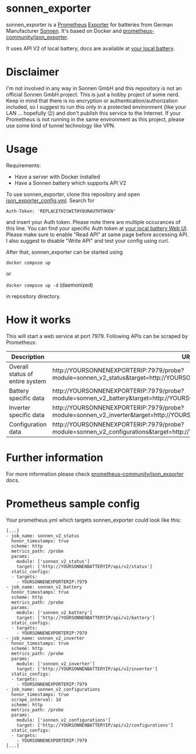 # sonnen_exporter

sonnen_exporter is a [Prometheus](https://prometheus.io/) [Exporter](https://prometheus.io/docs/instrumenting/exporters/) for batteries from German Manufacturer [Sonnen](https://sonnen.de). It's based on Docker and [prometheus-community/json_exporter](https://github.com/prometheus-community/json_exporter).

It uses API V2 of local battery, docs are available at [your local battery](http://YOURBATTERYIP/api/doc.html).

# Disclaimer

I'm not involved in any way in Sonnen GmbH and this repository is not an official Sonnen GmbH project. This is just a hobby project of some nerd. Keep in mind that there is no encryption or authentication/authorization included, so I suggest to run this only in a protected environment (like your LAN ... hopefully 😉) and don't publish this service to the Internet. If your Prometheus is not running in the same environment as this project, please use some kind of tunnel technology like VPN.

# Usage

Requirements:

* Have a server with Docker installed
* Have a Sonnen battery which supports API V2

To use sonnen_exporter, clone this repository and open [json_exporter_config.yml](/json_exporter_config.yml). Search for

`Auth-Token: 'REPLACETHISWITHYOURAUTHTOKEN'`

and insert your Auth token. Please note there are multiple occurances of this line. You can find your specific Auth token at [your local battery Web UI](http://YOURBATTERYIP/dash/software-integration/json-api). Please make sure to enable "Read API" at same page before accessing API. I also suggest to disable "Write API" and test your config using curl.

After that, sonnen_exporter can be started using

`docker compose up`

or 

`docker compose up -d` (daemonized)

in repository directory.

# How it works

This will start a web service at port 7979. Following APIs can be scraped by Prometheus:

| Description | URL |
| --- | --- |
| Overall status of entire system | http://YOURSONNENEXPORTERIP:7979/probe?module=sonnen_v2_status&target=http://YOURSONNENBATTERYIP/api/v2/status |
| Battery specific data | http://YOURSONNENEXPORTERIP:7979/probe?module=sonnen_v2_battery&target=http://YOURSONNENBATTERYIP/api/v2/battery |
| Inverter specific data | http://YOURSONNENEXPORTERIP:7979/probe?module=sonnen_v2_inverter&target=http://YOURSONNENBATTERYIP/api/v2/inverter |
| Configuration data | http://YOURSONNENEXPORTERIP:7979/probe?module=sonnen_v2_configurations&target=http://YOURSONNENBATTERYIP/api/v2/configurations |

# Further information

For more information please check [prometheus-community/json_exporter](https://github.com/prometheus-community/json_exporter) docs.

# Prometheus sample config

Your prometheus.yml which targets sonnen_exporter could look like this:

```
[...]
- job_name: sonnen_v2_status
  honor_timestamps: true
  scheme: http
  metrics_path: /probe
  params:
    module: ['sonnen_v2_status']
    target: ['http://YOURSONNENBATTERYIP/api/v2/status']
  static_configs:
  - targets:
    - YOURSONNENEXPORTERIP:7979
- job_name: sonnen_v2_battery
  honor_timestamps: true
  scheme: http
  metrics_path: /probe
  params:
    module: ['sonnen_v2_battery']
    target: ['http://YOURSONNENBATTERYIP/api/v2/battery']
  static_configs:
  - targets:
    - YOURSONNENEXPORTERIP:7979
- job_name: sonnen_v2_inverter
  honor_timestamps: true
  scheme: http
  metrics_path: /probe
  params:
    module: ['sonnen_v2_inverter']
    target: ['http://YOURSONNENBATTERYIP/api/v2/inverter']
  static_configs:
  - targets:
    - YOURSONNENEXPORTERIP:7979
- job_name: sonnen_v2_configurations
  honor_timestamps: true
  scrape_interval: 1d
  scheme: http
  metrics_path: /probe
  params:
    module: ['sonnen_v2_configurations']
    target: ['http://YOURSONNENBATTERYIP/api/v2/configurations']
  static_configs:
  - targets:
    - YOURSONNENEXPORTERIP:7979
[...]
```
